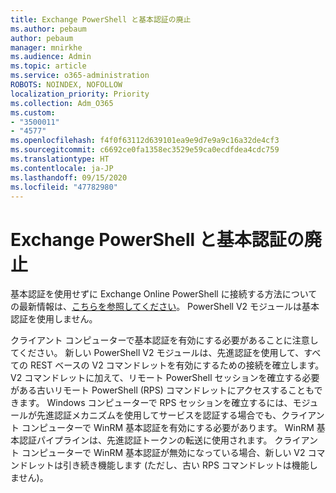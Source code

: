 ```yaml
---
title: Exchange PowerShell と基本認証の廃止
ms.author: pebaum
author: pebaum
manager: mnirkhe
ms.audience: Admin
ms.topic: article
ms.service: o365-administration
ROBOTS: NOINDEX, NOFOLLOW
localization_priority: Priority
ms.collection: Adm_O365
ms.custom:
- "3500011"
- "4577"
ms.openlocfilehash: f4f0f63112d639101ea9e9d7e9a9c16a32de4cf3
ms.sourcegitcommit: c6692ce0fa1358ec3529e59ca0ecdfdea4cdc759
ms.translationtype: HT
ms.contentlocale: ja-JP
ms.lasthandoff: 09/15/2020
ms.locfileid: "47782980"
---
```

# <a name="exchange-powershell-and-basic-authentication-deprecation"></a>Exchange PowerShell と基本認証の廃止

基本認証を使用せずに Exchange Online PowerShell に接続する方法についての最新情報は、[こちらを参照してください](https://aka.ms/exops-docs)。 PowerShell V2 モジュールは基本認証を使用しません。

クライアント コンピューターで基本認証を有効にする必要があることに注意してください。
新しい PowerShell V2 モジュールは、先進認証を使用して、すべての REST ベースの V2 コマンドレットを有効にするための接続を確立します。 V2 コマンドレットに加えて、リモート PowerShell セッションを確立する必要がある古いリモート PowerShell (RPS) コマンドレットにアクセスすることもできます。 Windows コンピューターで RPS セッションを確立するには、モジュールが先進認証メカニズムを使用してサービスを認証する場合でも、クライアント コンピューターで WinRM 基本認証を有効にする必要があります。 WinRM 基本認証パイプラインは、先進認証トークンの転送に使用されます。 クライアント コンピューターで WinRM 基本認証が無効になっている場合、新しい V2 コマンドレットは引き続き機能します (ただし、古い RPS コマンドレットは機能しません)。
